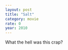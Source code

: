 ```yaml
---
layout: post
title: "Salt"
category: movie
rate: 0
year: 2010
---
```


What the hell was this crap?
